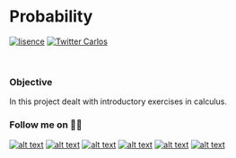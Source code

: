# Probability

[![lisence](https://img.shields.io/github/license/cbarros7/holbertonschool-machine_learning?style=plastic)](https://github.com/cbarros7/holbertonschool-machine_learning/blob/main/LICENSE)
[![Twitter Carlos](https://img.shields.io/twitter/follow/cbarros27?label=CarlosBarros&style=social)](https://twitter.com/cbarros27)

<br>

### Objective
In this project dealt with introductory exercises in calculus.
<br>

### Follow me on :technologist:
[![alt text][1.1]][1]
[![alt text][2.1]][2]
[![alt text][3.1]][3]
[![alt text][4.1]][4]
[![alt text][5.1]][5]
[![alt text][6.1]][6]


<!-- icons with padding -->

[1.1]: https://i.imgur.com/I3n7R1x.png (portfolio)
[2.1]: https://i.imgur.com/AQlyAgc.png (linkedin)
[3.1]: https://i.imgur.com/LuHf8y7.png (twitter)
[4.1]: https://i.imgur.com/iXstsGR.png (github)
[5.1]: https://i.imgur.com/Zijs86N.png (medium)
[6.1]: https://i.imgur.com/Jucrrsg.png (tableau)

<!-- links to your social media accounts -->

[1]: https://carlosbarros.netlify.app/
[2]: https://www.linkedin.com/in/carlosbarros7/
[3]: https://twitter.com/cbarros27
[4]: https://github.com/cbarros7
[5]: https://medium.com/@cbarros7
[6]: https://public.tableau.com/profile/carlos.barros#!/?newProfile=&activeTab=0
